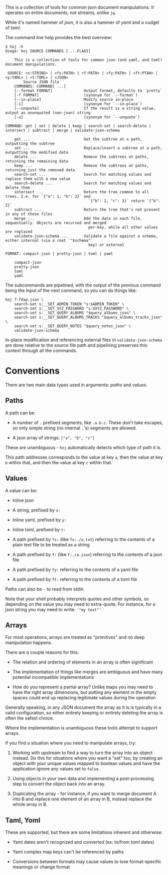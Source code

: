 This is a collection of tools for common json document manipulations. It operates on entire documents, not streams, unlike `jq`.

While it's named hammer of _json_, it is also a hammer of _yaml_ and a cudgel of _toml_.

The command line help provides the best overview:

```
$ hoj -h
Usage: hoj SOURCE COMMANDS [ ...FLAGS]

    This is a collection of tools for common json (and yaml, and toml) document manipulations.

 SOURCE: <s:STRING> | <fs:PATH> | <f:PATH> | <fy:PATH> | <ft:PTAH> | <y:YAML> | <t:TOML> | <JSON>
        Source JSON file
    COMMANDS: COMMAND[ ...]
    [--format FORMAT]              Output format, defaults to `pretty`
    [-f FORMAT]                    (synonym for `--format`)
    [--in-place]                   Modify source in-place
    [-i]                           (synonym for `--in-place`)
    [--unquote]                    If the result is a string value, output as anunquoted (non-json) string
    [-u]                           (synonym for `--unquote`)

COMMAND: get | set | delete | keep | search-set | search-delete | intersect | subtract | merge | validate-json-schema

    get ...                        Get the subtree at a path, outputting the subtree
    set ...                        Replace/insert a subtree at a path, outputting the modified data
    delete ...                     Remove the subtrees at paths, returning the remaining data
    keep ...                       Remove the subtrees at paths, returning just the removed data
    search-set ...                 Search for matching values and replace them with a new value
    search-delete ...              Search for matching values and delete them
    intersect ...                  Return the tree common to all trees. I.e. for `{"a": 1, "b": 2}` and
                                     `{"b": 2, "c": 3}` return `{"b": 2}`
    subtract ...                   Return the tree that's not present in any of these files
    merge ...                      Add the data in each file, sequentually. Objects are recursed and merged
                                     per-key, while all other values are replaced
    validate-json-schema ...       Validate a file against a schema, either internal (via a root `"$schema"`
                                     key) or external

FORMAT: compact-json | pretty-json | toml | yaml

    compact-json
    pretty-json
    toml
    yaml
```

The subcommands are pipelined, with the output of the previous command being the input of the next command, so you can do things like:

```
hoj f:fdap.json \
    search-set s:__SET_ADMIN_TOKEN "s:$ADMIN_TOKEN" \
    search-set s:__SET_XYZ_PASSWORD "s:$XYZ_PASSWORD" \
    search-set s:__SET_QUERY_ALBUMS "$query_albums_json" \
    search-set s:__SET_QUERY_ALBUMS_TRACKS "$query_albums_tracks_json" \
    search-set s:__SET_QUERY_NOTES "$query_notes_json" \
    validate-json-schema
```

In-place modification and referencing external files in `validate-json-schema` are done relative to the source file path and pipelining preserves this context through all the commands.

# Conventions

There are two main data types used in arguments: _paths_ and _values_.

## Paths

A path can be:

- A number of `.` prefixed segments, like `.a.b.c`. These don't take escapes, so only simple string (no internal `.`'s) segments are allowed.

- A json array of strings: `["a", "b", "c"]`

These are unambiguous - `hoj` automatically detects which type of path it is.

This path addresses corresponds to the value at key `a`, then the value at key `b` within that, and then the value at key `c` within that.

## Values

A value can be:

- Inline json

- A string, prefixed by `s:`

- Inline yaml, prefixed by `y:`

- Inline toml, prefixed by `t:`

- A path prefixed by `fs:` (like `fs:./a.txt`) referring to the contents of a plain text file to be treated as a string

- A path prefixed by `f:` (like `f:./a.json`) referring to the contents of a json file

- A path prefixed by `fy:` referring to the contents of a yaml file

- A path prefixed by `ft:` referring to the contents of a toml file

Paths can also be `-` to read from stdin.

Note that your shell probably interprets quotes and other symbols, so depending on the value you may need to extra-quote. For instance, for a json string you may need to write: `'"my text"'`

## Arrays

For most operations, arrays are treated as "primitives" and no deep manipulation happens.

There are a couple reasons for this:

- The relation and ordering of elements in an array is often significant

- The implementation of things like merges are ambiguous and have many potential incompatible implementations

- How do you represent a partial array? Unlike maps you may need to have the right array dimensions, but putting any element in the empty spaces could end up replacing legitimate values during the operation

Generally speaking, in any JSON document the array as it is is typically in a valid configuration, so either entirely keeping or entirely deleting the array is often the safest choice.

Where the implementation is unambiguous these tools attempt to support arrays.

If you find a situation where you need to manipulate arrays, try:

1. Working with upstream to find a way to turn the array into an object instead. Do this for situations where you want a "set" too, by creating an object with your unique values mapped to boolean values and have the application ignore any values set to `false`.

2. Using objects in your own data and implementing a post-processing step to convert the object back into an array.

3. Duplicating the array - for instance, if you want to merge document A into B and replace one element of an array in B, instead replace the whole array in B.

## Taml, Yoml

These are supported, but there are some limitations inherent and otherwise:

- Yaml dates aren't recognized and converted (ex: to/from toml dates)

- Yaml complex map keys can't be referenced by paths

- Conversions between formats may cause values to lose format-specific meanings or change format
